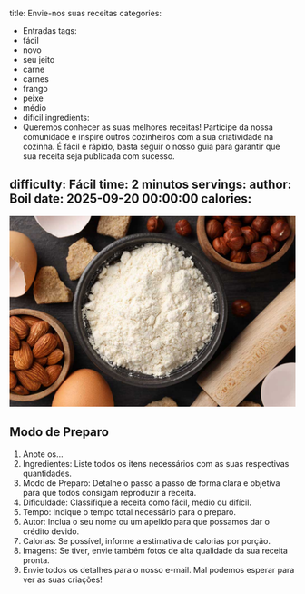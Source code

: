 title: Envie-nos suas receitas
categories:
  - Entradas
tags:
  - fácil
  - novo
  - seu jeito
  - carne
  - carnes
  - frango
  - peixe
  - médio
  - difícil
ingredients:
  - Queremos conhecer as suas melhores receitas! Participe da nossa comunidade e inspire outros cozinheiros com a sua criatividade na cozinha. É fácil e rápido, basta seguir o nosso guia para garantir que sua receita seja publicada com sucesso.

difficulty: Fácil
time: 2 minutos
servings: 
author: Boil
date: 2025-09-20 00:00:00
calories:
---
![Diversos ingredientes](/images/ingredientes.jpg)

## Modo de Preparo
1. Anote os...
2. Ingredientes: Liste todos os itens necessários com as suas respectivas quantidades.
3. Modo de Preparo: Detalhe o passo a passo de forma clara e objetiva para que todos consigam reproduzir a receita.
4. Dificuldade: Classifique a receita como fácil, médio ou difícil.
5. Tempo: Indique o tempo total necessário para o preparo.
6. Autor: Inclua o seu nome ou um apelido para que possamos dar o crédito devido.
7. Calorias: Se possível, informe a estimativa de calorias por porção.
8. Imagens: Se tiver, envie também fotos de alta qualidade da sua receita pronta.
9. Envie todos os detalhes para o nosso e-mail. Mal podemos esperar para ver as suas criações!